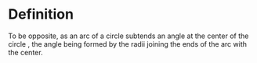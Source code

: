 # Definition

To be opposite, as an arc of a circle subtends an angle at the center of
the circle , the angle being formed by the radii joining the ends of the
arc with the center.
